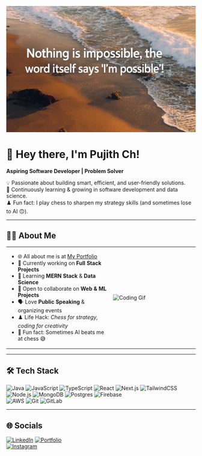 <!-- Top Image -->
<p align="center">
  <img src="assets/Motivational.png" alt="Inspiration" width="700"/>
</p>

# 👋 Hey there, I'm Pujith Ch!  

**Aspiring Software Developer | Problem Solver**  

💡 Passionate about building smart, efficient, and user-friendly solutions.  
🌱 Continuously learning & growing in software development and data science.  
♟️ Fun fact: I play chess to sharpen my strategy skills (and sometimes lose to AI 🙃).  

---

## 👨‍💻 About Me  

<table>
<tr>
<td width="55%">
  
- 🌐 All about me is at [My Portfolio](https://responsive-portfolio-website-virid.vercel.app/)  
- 🚀 Currently working on **Full Stack Projects**  
- 🌱 Learning **MERN Stack** & **Data Science**  
- 🤝 Open to collaborate on **Web & ML Projects**  
- 🗣 Love **Public Speaking** & organizing events  
- ♟️ Life Hack: *Chess for strategy, coding for creativity*  
- 🎉 Fun fact: Sometimes AI beats me at chess 😅  

</td>
<td width="45%">
  <img src="assets/coding.gif" alt="Coding Gif" width="400"/>
</td>
</tr>
</table>

---

## 🛠 Tech Stack  

![Java](https://img.shields.io/badge/Java-orange?logo=java&logoColor=white)
![JavaScript](https://img.shields.io/badge/JavaScript-black?logo=javascript&logoColor=yellow)
![TypeScript](https://img.shields.io/badge/TypeScript-blue?logo=typescript&logoColor=white)
![React](https://img.shields.io/badge/React-20232A?logo=react&logoColor=61DAFB)
![Next.js](https://img.shields.io/badge/Next-black?logo=next.js&logoColor=white)
![TailwindCSS](https://img.shields.io/badge/TailwindCSS-06B6D4?logo=tailwindcss&logoColor=white)  
![Node.js](https://img.shields.io/badge/Node.js-43853D?logo=node.js&logoColor=white)
![MongoDB](https://img.shields.io/badge/MongoDB-green?logo=mongodb&logoColor=white)
![Postgres](https://img.shields.io/badge/Postgres-blue?logo=postgresql&logoColor=white)
![Firebase](https://img.shields.io/badge/Firebase-FFCA28?logo=firebase&logoColor=black)  
![AWS](https://img.shields.io/badge/AWS-orange?logo=amazon-aws&logoColor=white)
![Git](https://img.shields.io/badge/Git-red?logo=git&logoColor=white)
![GitLab](https://img.shields.io/badge/GitLab-orange?logo=gitlab&logoColor=white)  

---

## 🌐 Socials  

[![LinkedIn](https://img.shields.io/badge/LinkedIn-blue?logo=linkedin&logoColor=white)](https://www.linkedin.com/in/pujith-chilakala/) 
[![Portfolio](https://img.shields.io/badge/Portfolio-black?logo=github&logoColor=white)](https://vercel.com/pujith11s-projects/responsive-portfolio-website)  
[![Instagram](https://img.shields.io/badge/Instagram-E4405F?logo=instagram&logoColor=white)](https://www.instagram.com/ch.pujith_123/) 

